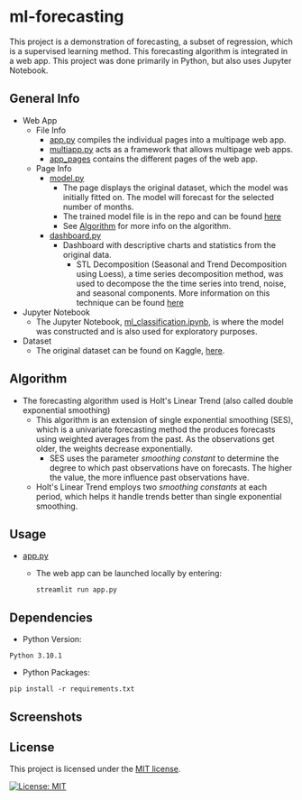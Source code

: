 # ml-forecasting
This project is a demonstration of forecasting, a subset of regression, which is a supervised learning method. This forecasting algorithm is integrated in a web app. This project was done primarily in Python, but also uses Jupyter Notebook.

## General Info
- Web App
  - File Info
    - [app.py](https://github.com/Evan-Lehmann/ml-forecasting/blob/main/app.py) compiles the individual pages into a multipage web app.
    - [multiapp.py](https://github.com/Evan-Lehmann/ml-forecastingn/blob/main/multiapp.py) acts as a framework that allows multipage web apps.
    - [app_pages](https://github.com/Evan-Lehmann/ml-forecastingn/tree/main/app_pages) contains the different pages of the web app.  
  - Page Info
    - [model.py](https://github.com/Evan-Lehmann/ml-forecasting/blob/main/app_pages/model.py) 
      - The page displays the original dataset, which the model was initially fitted on. The model will forecast for the selected number of months.
      - The trained model file is in the repo and can be found [here](https://github.com/Evan-Lehmann/ml-forecasting/blob/main/forecast.pkl) 
      - See [Algorithm](##Algorithm) for more info on the algorithm.
    - [dashboard.py](https://github.com/Evan-Lehmann/ml-forecasting/blob/main/app_pages/dashboard.py)
      - Dashboard with descriptive charts and statistics from the original data.
        - STL Decomposition (Seasonal and Trend Decomposition using Loess), a time series decomposition method, was used to decompose the the time series into trend, noise, and seasonal components. More information on this technique can be found [here](https://en.wikipedia.org/wiki/Decomposition_of_time_series)
- Jupyter Notebook  
  - The Jupyter Notebook, [ml_classification.ipynb](https://github.com/Evan-Lehmann/ml-forecasting/blob/main/ml_clustering.ipynb), is where the model was constructed and is also used for exploratory purposes.
- Dataset
  - The original dataset can be found on Kaggle, [here](https://www.kaggle.com/hemil26/gold-rates-1985-jan-2022). 

## Algorithm
- The forecasting algorithm used is Holt's Linear Trend (also called double exponential smoothing)
  - This algorithm is an extension of single exponential smoothing (SES), which is a univariate forecasting method the produces forecasts using weighted averages from the past. As the observations get older, the weights decrease exponentially. 
    - SES uses the parameter *smoothing constant* to determine the degree to which past observations have on forecasts. The higher the value, the more influence past observations have.
  - Holt's Linear Trend employs two *smoothing constants* at each period, which helps it handle trends better than single exponential smoothing.

## Usage
- [app.py](https://github.com/Evan-Lehmann/ml-forecasting/blob/main/app.py)
  - The web app can be launched locally by entering: 

    ```
    streamlit run app.py
    ```

## Dependencies

- Python Version:

 ```
 Python 3.10.1
 ```
 
- Python Packages:

 ```
 pip install -r requirements.txt
 ```

## Screenshots

 
## License 
This project is licensed under the [MIT license](LICENSE).

[![License: MIT](https://img.shields.io/badge/License-MIT-yellow.svg)](https://opensource.org/licenses/MIT)